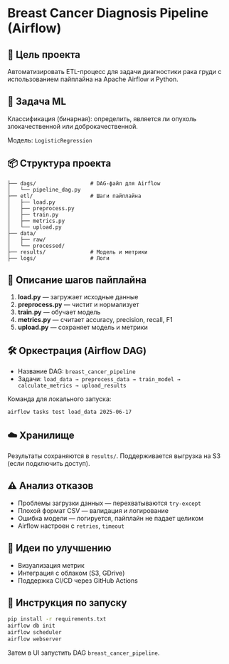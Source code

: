 # Breast Cancer Diagnosis Pipeline (Airflow)

## 📌 Цель проекта

Автоматизировать ETL-процесс для задачи диагностики рака груди с использованием пайплайна на Apache Airflow и Python.

## 🧠 Задача ML

Классификация (бинарная): определить, является ли опухоль злокачественной или доброкачественной.

Модель: `LogisticRegression`

## 📦 Структура проекта

```
├── dags/                 # DAG-файл для Airflow
│   └── pipeline_dag.py
├── etl/                  # Шаги пайплайна
│   ├── load.py
│   ├── preprocess.py
│   ├── train.py
│   ├── metrics.py
│   └── upload.py
├── data/
│   ├── raw/
│   └── processed/
├── results/              # Модель и метрики
├── logs/                 # Логи
```

## 🔁 Описание шагов пайплайна

1. **load.py** — загружает исходные данные
2. **preprocess.py** — чистит и нормализует
3. **train.py** — обучает модель
4. **metrics.py** — считает accuracy, precision, recall, F1
5. **upload.py** — сохраняет модель и метрики

## 🛠 Оркестрация (Airflow DAG)

- Название DAG: `breast_cancer_pipeline`
- Задачи: `load_data → preprocess_data → train_model → calculate_metrics → upload_results`

Команда для локального запуска:

```bash
airflow tasks test load_data 2025-06-17
```

## ☁️ Хранилище

Результаты сохраняются в `results/`. Поддерживается выгрузка на S3 (если подключить доступ).

## ⚠️ Анализ отказов

- Проблемы загрузки данных — перехватываются `try-except`
- Плохой формат CSV — валидация и логирование
- Ошибка модели — логируется, пайплайн не падает целиком
- Airflow настроен с `retries`, `timeout`

## 🧠 Идеи по улучшению

- Визуализация метрик
- Интеграция с облаком (S3, GDrive)
- Поддержка CI/CD через GitHub Actions

## 📜 Инструкция по запуску

```bash
pip install -r requirements.txt
airflow db init
airflow scheduler
airflow webserver
```

Затем в UI запустить DAG `breast_cancer_pipeline`.

